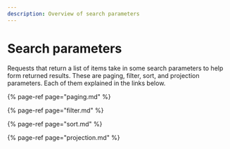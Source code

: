 ```yaml
---
description: Overview of search parameters
---
```


# Search parameters

Requests that return a list of items take in some search parameters to help form returned results. These are paging, filter, sort, and projection parameters. Each of them explained in the links below.

{% page-ref page="paging.md" %}

{% page-ref page="filter.md" %}

{% page-ref page="sort.md" %}

{% page-ref page="projection.md" %}



